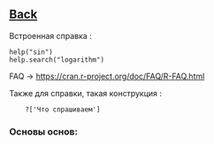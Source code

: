 ## [Back](https://github.com/ifanzilka/Statistic_for_R/blob/main/Module%201:%20basic%20structures%20and%20concepts/readme.md)
Встроенная справка :

    help("sin")
    help.search("logarithm")

FAQ -> https://cran.r-project.org/doc/FAQ/R-FAQ.html 

Также для справки, такая конструкция :

        ?['Что спрашиваем']

### Основы основ:
